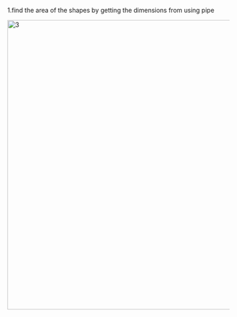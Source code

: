 1.find the area of the shapes by getting the dimensions from using pipe

<img width="656" alt="3" src="https://github.com/user-attachments/assets/e3fc0c3d-3f96-4afa-add5-841f6bcfd876" />
